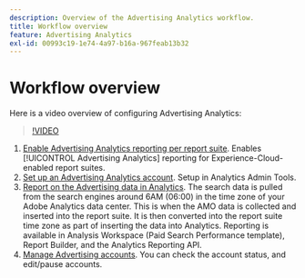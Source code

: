 ```yaml
---
description: Overview of the Advertising Analytics workflow.
title: Workflow overview
feature: Advertising Analytics
exl-id: 00993c19-1e74-4a97-b16a-967feab13b32
---
```

# Workflow overview

Here is a video overview of configuring Advertising Analytics:

>[!VIDEO](https://video.tv.adobe.com/v/23119/?quality=12)

1. [Enable Advertising Analytics reporting per report suite](/help/integrate/c-advertising-analytics/c-adanalytics-workflow/aa-provision-rs.md). Enables [!UICONTROL Advertising Analytics] reporting for Experience-Cloud-enabled report suites.
2. [Set up an Advertising Analytics account](/help/integrate/c-advertising-analytics/c-adanalytics-workflow/aa-create-ad-account.md). Setup in Analytics Admin Tools.
3. [Report on the Advertising data in Analytics](/help/integrate/c-advertising-analytics/c-adanalytics-workflow/aa-report-ad-data-an.md). The search data is pulled from the search engines around 6AM (06:00) in the time zone of your Adobe Analytics data center. This is when the AMO data is collected and inserted into the report suite. It is then converted into the report suite time zone as part of inserting the data into Analytics. Reporting is available in Analysis Workspace (Paid Search Performance template), Report Builder, and the Analytics Reporting API.
4. [Manage Advertising accounts](/help/integrate/c-advertising-analytics/c-adanalytics-workflow/aa-manage-ad-accounts.md). You can check the account status, and edit/pause accounts.
